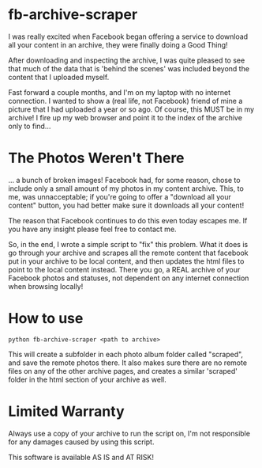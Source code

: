 fb-archive-scraper
==================

I was really excited when Facebook began offering a service to download all your content in an archive, they were finally doing a Good Thing!

After downloading and inspecting the archive, I was quite pleased to see that much of the data that is 'behind the scenes' was included beyond the content that I uploaded myself.

Fast forward a couple months, and I'm on my laptop with no internet connection. I wanted to show a (real life, not Facebook) friend of mine a picture that I had uploaded a year or so ago. Of course, this MUST be in my archive! I fire up my web browser and point it to the index of the archive only to find...

The Photos Weren't There
========================
... a bunch of broken images! Facebook had, for some reason, chose to include only a small amount of my photos in my content archive. This, to me, was unnacceptable; if you're going to offer a "download all your content" button, you had better make sure it downloads all your content!

The reason that Facebook continues to do this even today escapes me. If you have any insight please feel free to contact me.

So, in the end, I wrote a simple script to "fix" this problem. What it does is go through your archive and scrapes all the remote content that facebook put in your archive to be local content, and then updates the html files to point to the local content instead. There you go, a REAL archive of your Facebook photos and statuses, not dependent on any internet connection when browsing locally!

How to use
==========

`python fb-archive-scraper <path to archive>`

This will create a subfolder in each photo album folder called "scraped", and save the remote photos there. It also makes sure there are no remote files on any of the other archive pages, and creates a similar 'scraped' folder in the html section of your archive as well.

Limited Warranty
================

Always use a copy of your archive to run the script on, I'm not responsible for any damages caused by using this script.

This software is available AS IS and AT RISK!
